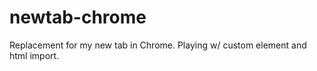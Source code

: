 newtab-chrome
=============

Replacement for my new tab in Chrome. Playing w/ custom element and html import.
